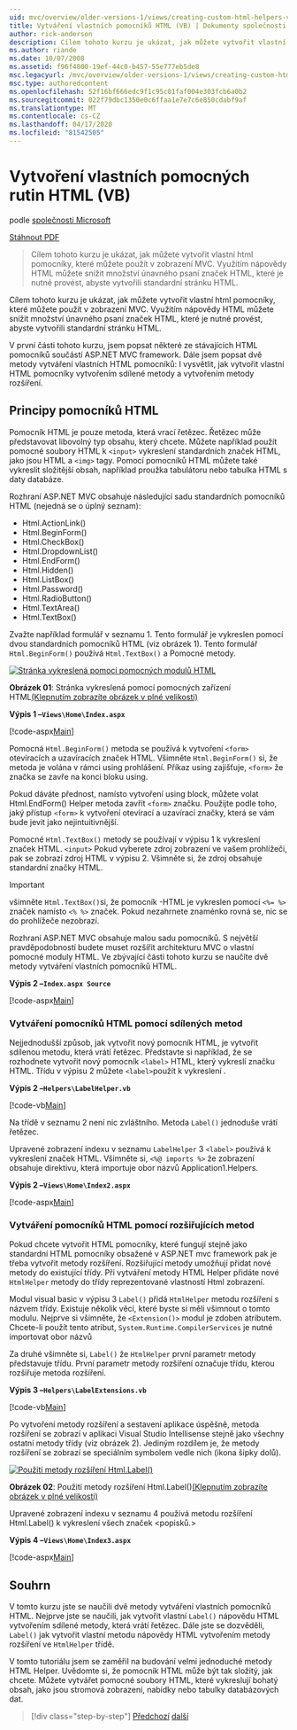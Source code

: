 ```yaml
---
uid: mvc/overview/older-versions-1/views/creating-custom-html-helpers-vb
title: Vytváření vlastních pomocníků HTML (VB) | Dokumenty společnosti Microsoft
author: rick-anderson
description: Cílem tohoto kurzu je ukázat, jak můžete vytvořit vlastní html pomocníky, které můžete použít v zobrazení MVC. Využitím HTML Pomocník ...
ms.author: riande
ms.date: 10/07/2008
ms.assetid: f96f4800-19ef-44c0-b457-55e777eb5de8
msc.legacyurl: /mvc/overview/older-versions-1/views/creating-custom-html-helpers-vb
msc.type: authoredcontent
ms.openlocfilehash: 52f16bf666edc9f1c95c01faf004e303fcb6a0b2
ms.sourcegitcommit: 022f79dbc1350e0c6ffaa1e7e7c6e850cdabf9af
ms.translationtype: MT
ms.contentlocale: cs-CZ
ms.lasthandoff: 04/17/2020
ms.locfileid: "81542505"
---
```

# <a name="creating-custom-html-helpers-vb"></a>Vytvoření vlastních pomocných rutin HTML (VB)

podle [společnosti Microsoft](https://github.com/microsoft)

[Stáhnout PDF](https://download.microsoft.com/download/1/1/f/11f721aa-d749-4ed7-bb89-a681b68894e6/ASPNET_MVC_Tutorial_9_VB.pdf)

> Cílem tohoto kurzu je ukázat, jak můžete vytvořit vlastní html pomocníky, které můžete použít v zobrazení MVC. Využitím nápovědy HTML můžete snížit množství únavného psaní značek HTML, které je nutné provést, abyste vytvořili standardní stránku HTML.

Cílem tohoto kurzu je ukázat, jak můžete vytvořit vlastní html pomocníky, které můžete použít v zobrazení MVC. Využitím nápovědy HTML můžete snížit množství únavného psaní značek HTML, které je nutné provést, abyste vytvořili standardní stránku HTML.

V první části tohoto kurzu, jsem popsat některé ze stávajících HTML pomocníků součástí ASP.NET MVC framework. Dále jsem popsat dvě metody vytváření vlastních HTML pomocníků: I vysvětlit, jak vytvořit vlastní HTML pomocníky vytvořením sdílené metody a vytvořením metody rozšíření.

## <a name="understanding-html-helpers"></a>Principy pomocníků HTML

Pomocník HTML je pouze metoda, která vrací řetězec. Řetězec může představovat libovolný typ obsahu, který chcete. Můžete například použít pomocné soubory HTML k `<input>` vykreslení standardních značek HTML, jako jsou HTML a `<img>` tagy. Pomocí pomocníků HTML můžete také vykreslit složitější obsah, například proužka tabulátoru nebo tabulka HTML s daty databáze.

Rozhraní ASP.NET MVC obsahuje následující sadu standardních pomocníků HTML (nejedná se o úplný seznam):

- Html.ActionLink()
- Html.BeginForm()
- Html.CheckBox()
- Html.DropdownList()
- Html.EndForm()
- Html.Hidden()
- Html.ListBox()
- Html.Password()
- Html.RadioButton()
- Html.TextArea()
- Html.TextBox()

Zvažte například formulář v seznamu 1. Tento formulář je vykreslen pomocí dvou standardních pomocníků HTML (viz obrázek 1). Tento formulář `Html.BeginForm()` používá `Html.TextBox()` a Pomocné metody.

[![Stránka vykreslená pomocí pomocných modulů HTML](creating-custom-html-helpers-vb/_static/image2.png)](creating-custom-html-helpers-vb/_static/image1.png)

**Obrázek 01**: Stránka vykreslená pomocí pomocných zařízení HTML[(Klepnutím zobrazíte obrázek v plné velikosti)](creating-custom-html-helpers-vb/_static/image3.png)

**Výpis 1 –`Views\Home\Index.aspx`**

[!code-aspx[Main](creating-custom-html-helpers-vb/samples/sample1.aspx)]

Pomocná `Html.BeginForm()` metoda se používá k vytvoření `<form>` otevíracích a uzavíracích značek HTML. Všimněte `Html.BeginForm()` si, že metoda je volána v rámci using prohlášení. Příkaz using zajišťuje, `<form>` že značka se zavře na konci bloku using.

Pokud dáváte přednost, namísto vytvoření using block, můžete volat Html.EndForm() Helper metoda zavřít `<form>` značku. Použijte podle toho, jaký přístup `<form>` k vytvoření otevírací a uzavírací značky, která se vám bude jevit jako nejintuitivnější.

Pomocné `Html.TextBox()` metody se používají v výpisu 1 k vykreslení značek HTML. `<input>` Pokud vyberete zdroj zobrazení ve vašem prohlížeči, pak se zobrazí zdroj HTML v výpisu 2. Všimněte si, že zdroj obsahuje standardní značky HTML.

> [!IMPORTANT]
> všimněte `Html.TextBox()`si, že pomocník -HTML je vykreslen pomocí `<%= %>` značek namísto `<% %>` značek. Pokud nezahrnete znaménko rovná se, nic se do prohlížeče nezobrazí.

Rozhraní ASP.NET MVC obsahuje malou sadu pomocníků. S největší pravděpodobností budete muset rozšířit architekturu MVC o vlastní pomocné moduly HTML. Ve zbývající části tohoto kurzu se naučíte dvě metody vytváření vlastních pomocníků HTML.

**Výpis 2 –`Index.aspx Source`**

[!code-aspx[Main](creating-custom-html-helpers-vb/samples/sample2.aspx)]

### <a name="creating-html-helpers-with-shared-methods"></a>Vytváření pomocníků HTML pomocí sdílených metod

Nejjednodušší způsob, jak vytvořit nový pomocník HTML, je vytvořit sdílenou metodu, která vrátí řetězec. Představte si například, že se rozhodnete vytvořit nový pomocník `<label>` HTML, který vykreslí značku HTML. Třídu v výpisu 2 můžete `<label>`použít k vykreslení .

**Výpis 2 –`Helpers\LabelHelper.vb`**

[!code-vb[Main](creating-custom-html-helpers-vb/samples/sample3.vb)]

Na třídě v seznamu 2 není nic zvláštního. Metoda `Label()` jednoduše vrátí řetězec.

Upravené zobrazení indexu v seznamu `LabelHelper` 3 `<label>` používá k vykreslení značek HTML. Všimněte si, `<%@ imports %>` že zobrazení obsahuje direktivu, která importuje obor názvů Application1.Helpers.

**Výpis 2 –`Views\Home\Index2.aspx`**

[!code-aspx[Main](creating-custom-html-helpers-vb/samples/sample4.aspx)]

### <a name="creating-html-helpers-with-extension-methods"></a>Vytváření pomocníků HTML pomocí rozšiřujících metod

Pokud chcete vytvořit HTML pomocníky, které fungují stejně jako standardní HTML pomocníky obsažené v ASP.NET mvc framework pak je třeba vytvořit metody rozšíření. Rozšiřující metody umožňují přidat nové metody do existující třídy. Při vytváření metody HTML Helper přidáte nové `HtmlHelper` metody do třídy reprezentované vlastností Html zobrazení.

Modul visual basic v výpisu 3 `Label()` přidá `HtmlHelper` metodu rozšíření s názvem třídy. Existuje několik věcí, které byste si měli všimnout o tomto modulu. Nejprve si všimněte, že `<Extension()>` modul je zdoben atributem. Chcete-li použít tento atribut, `System.Runtime.CompilerServices` je nutné importovat obor názvů

Za druhé všimněte si, `Label()` že `HtmlHelper` první parametr metody představuje třídu. První parametr metody rozšíření označuje třídu, kterou rozšiřuje metoda rozšíření.

**Výpis 3 –`Helpers\LabelExtensions.vb`**

[!code-vb[Main](creating-custom-html-helpers-vb/samples/sample5.vb)]

Po vytvoření metody rozšíření a sestavení aplikace úspěšně, metoda rozšíření se zobrazí v aplikaci Visual Studio Intellisense stejně jako všechny ostatní metody třídy (viz obrázek 2). Jediným rozdílem je, že metody rozšíření se zobrazí se speciálním symbolem vedle nich (ikona šipky dolů).

[![Použití metody rozšíření Html.Label()](creating-custom-html-helpers-vb/_static/image5.png)](creating-custom-html-helpers-vb/_static/image4.png)

**Obrázek 02**: Použití metody rozšíření Html.Label()[(Klepnutím zobrazíte obrázek v plné velikosti)](creating-custom-html-helpers-vb/_static/image6.png)

Upravené zobrazení indexu v seznamu 4 používá metodu rozšíření Html.Label() k vykreslení všech značek &lt;popisků.&gt;

**Výpis 4 –`Views\Home\Index3.aspx`**

[!code-aspx[Main](creating-custom-html-helpers-vb/samples/sample6.aspx)]

## <a name="summary"></a>Souhrn

V tomto kurzu jste se naučili dvě metody vytváření vlastních pomocníků HTML. Nejprve jste se naučili, jak vytvořit vlastní `Label()` nápovědu HTML vytvořením sdílené metody, která vrátí řetězec. Dále jste se dozvěděli, `Label()` jak vytvořit vlastní metodu nápovědy HTML vytvořením metody rozšíření ve `HtmlHelper` třídě.

V tomto tutoriálu jsem se zaměřil na budování velmi jednoduché metody HTML Helper. Uvědomte si, že pomocník HTML může být tak složitý, jak chcete. Můžete vytvářet pomocné soubory HTML, které vykreslují bohatý obsah, jako jsou stromová zobrazení, nabídky nebo tabulky databázových dat.

> [!div class="step-by-step"]
> [Předchozí](asp-net-mvc-views-overview-vb.md)
> [další](using-the-tagbuilder-class-to-build-html-helpers-vb.md)
